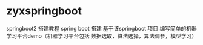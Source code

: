 # zyxspringboot
springboot2 搭建教程
spring boot 搭建
基于该springboot 项目 编写简单的机器学习平台demo（机器学习平台包括 数据选取，算法选择，算法调参，模型学习）

